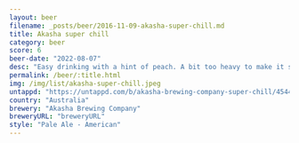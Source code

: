 ```yaml
---
layout: beer
filename: _posts/beer/2016-11-09-akasha-super-chill.md
title: Akasha super chill
category: beer
score: 6
beer-date: "2022-08-07"
desc: "Easy drinking with a hint of peach. A bit too heavy to make it smashable"
permalink: /beer/:title.html
img: /img/list/akasha-super-chill.jpeg
untappd: "https://untappd.com/b/akasha-brewing-company-super-chill/4544089"
country: "Australia"
brewery: "Akasha Brewing Company"
breweryURL: "breweryURL"
style: "Pale Ale - American"
---
```

